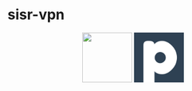 # sisr-vpn


<div align=center>
    <img width="100" height="100" src="https://cdn.jsdelivr.net/gh/devicons/devicon/icons/ubuntu/ubuntu-plain-wordmark.svg" />
    <img width="100" height="100" src="https://github.com/Pyncro/sisr-vpn/blob/main/ozij/pritunl.png" />

</div>
